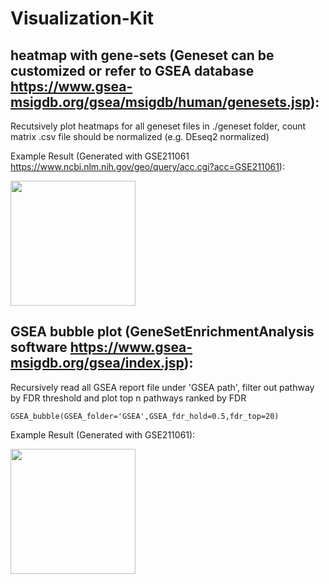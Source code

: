 # Visualization-Kit
## heatmap with gene-sets (Geneset can be customized or refer to GSEA database https://www.gsea-msigdb.org/gsea/msigdb/human/genesets.jsp): 

Recutsively plot heatmaps for all geneset files in ./geneset folder, count matrix .csv file should be normalized (e.g. DEseq2 normalized)

Example Result (Generated with GSE211061 https://www.ncbi.nlm.nih.gov/geo/query/acc.cgi?acc=GSE211061):

<img src="https://github.com/Gico1941/Visualization-Kit/assets/127346166/04e44fce-6afe-494a-8c94-96cc7cbec83e" width="200" />

## GSEA bubble plot (GeneSetEnrichmentAnalysis software https://www.gsea-msigdb.org/gsea/index.jsp):

Recursively read all GSEA report file under 'GSEA path', filter out pathway by FDR threshold and plot top n pathways ranked by FDR 
```
GSEA_bubble(GSEA_folder='GSEA',GSEA_fdr_hold=0.5,fdr_top=20)
```
Example Result (Generated with GSE211061):

<img src="https://github.com/Gico1941/Visualization-Kit/assets/127346166/18c9fbba-5b29-4148-a7d3-9804d8c43907" width="200" />
